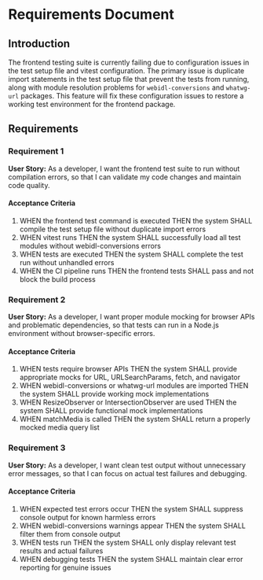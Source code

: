 # Requirements Document

## Introduction

The frontend testing suite is currently failing due to configuration issues in the test setup file and vitest configuration. The primary issue is duplicate import statements in the test setup file that prevent the tests from running, along with module resolution problems for `webidl-conversions` and `whatwg-url` packages. This feature will fix these configuration issues to restore a working test environment for the frontend package.

## Requirements

### Requirement 1

**User Story:** As a developer, I want the frontend test suite to run without compilation errors, so that I can validate my code changes and maintain code quality.

#### Acceptance Criteria

1. WHEN the frontend test command is executed THEN the system SHALL compile the test setup file without duplicate import errors
2. WHEN vitest runs THEN the system SHALL successfully load all test modules without webidl-conversions errors
3. WHEN tests are executed THEN the system SHALL complete the test run without unhandled errors
4. WHEN the CI pipeline runs THEN the frontend tests SHALL pass and not block the build process

### Requirement 2

**User Story:** As a developer, I want proper module mocking for browser APIs and problematic dependencies, so that tests can run in a Node.js environment without browser-specific errors.

#### Acceptance Criteria

1. WHEN tests require browser APIs THEN the system SHALL provide appropriate mocks for URL, URLSearchParams, fetch, and navigator
2. WHEN webidl-conversions or whatwg-url modules are imported THEN the system SHALL provide working mock implementations
3. WHEN ResizeObserver or IntersectionObserver are used THEN the system SHALL provide functional mock implementations
4. WHEN matchMedia is called THEN the system SHALL return a properly mocked media query list

### Requirement 3

**User Story:** As a developer, I want clean test output without unnecessary error messages, so that I can focus on actual test failures and debugging.

#### Acceptance Criteria

1. WHEN expected test errors occur THEN the system SHALL suppress console output for known harmless errors
2. WHEN webidl-conversions warnings appear THEN the system SHALL filter them from console output
3. WHEN tests run THEN the system SHALL only display relevant test results and actual failures
4. WHEN debugging tests THEN the system SHALL maintain clear error reporting for genuine issues